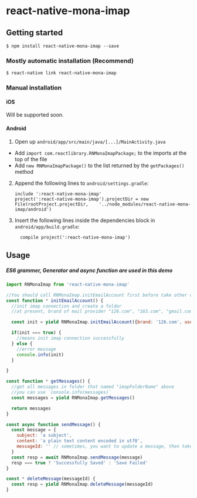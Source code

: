 
# react-native-mona-imap

## Getting started

`$ npm install react-native-mona-imap --save`

### Mostly automatic installation (Recommend)

`$ react-native link react-native-mona-imap`

### Manual installation


#### iOS

Will be supported soon.

#### Android

1. Open up `android/app/src/main/java/[...]/MainActivity.java`
  - Add `import com.reactlibrary.RNMonaImapPackage;` to the imports at the top of the file
  - Add `new RNMonaImapPackage()` to the list returned by the `getPackages()` method
2. Append the following lines to `android/settings.gradle`:
  	```
  	include ':react-native-mona-imap'
  	project(':react-native-mona-imap').projectDir = new File(rootProject.projectDir, 	'../node_modules/react-native-mona-imap/android')
  	```
3. Insert the following lines inside the dependencies block in `android/app/build.gradle`:
  	```
      compile project(':react-native-mona-imap')
  	```


## Usage
##### ES6 grammer, Generator and async function are used in this demo

```javascript
import RNMonaImap from 'react-native-mona-imap'

//You should call RNMonaImap.initEmailAccount first before take other operation
const function * initEmailAccount() {
  //init imap connection and create a folder
  //at present, brand of mail provider "126.com", "163.com", "gmail.com" are supported, I'll add more soon.

  const init = yield RNMonaImap.initEmailAccount({brand: '126.com', usermail: 'youremail@126.com', password: 'youpassword', folderName: 'imapFolderName'})

  if(init === true) {
    //means init imap connection successfully
  } else {
    //error message
    console.info(init)
  }

}

const function * getMessages() {
  //get all messages in folder that named "imapFolderName" above
  //you can use `console.info(messages)`
  const messages = yield RNMonaImap.getMessages()

  return messages
}

const async function sendMessage() {
  const message = {
    subject: 'a subject',
    content: 'a plain text content encoded in utf8',
    messageId: '' // sometimes, you want to update a message, then take the old message's messageId, or let it be an empty string
  }
  const resp = await RNMonaImap.sendMessage(message)
  resp === true ? 'Successfully Saved' : 'Save Failed'
}

const * deleteMessage(messageId) {
  const resp = yield RNMonaImap.deleteMessage(messageId)
}
```
